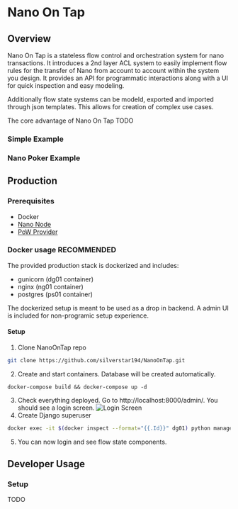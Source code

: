 # Nano On Tap
## Overview
Nano On Tap is a stateless flow control and orchestration system for nano transactions. It introduces a 2nd layer ACL system to easily implement flow rules for the transfer of Nano from account to account within the system you design. It provides an API for programmatic interactions along with a UI for quick inspection and easy modeling.

Additionally flow state systems can be modeld, exported and imported through json templates. This allows for creation of complex use cases.

The core advantage of Nano On Tap TODO

### Simple Example

### Nano Poker Example

## Production
### Prerequisites
* Docker
* [Nano Node](https://docs.nano.org/running-a-node/node-setup/)
* [PoW Provider](https://nanocenter.org/projects/dpow) 

### Docker usage **RECOMMENDED**
The provided production stack is dockerized and includes:
* gunicorn (dg01 container)
* nginx (ng01 container)
* postgres (ps01 container)

The dockerized setup is meant to be used as a drop in backend. A admin UI is included for non-programic setup experience.

#### Setup
1. Clone NanoOnTap repo
```sh
git clone https://github.com/silverstar194/NanoOnTap.git
```
2. Create and start containers. Database will be created automatically.
```sd
docker-compose build && docker-compose up -d
```
3. Check everything deployed. Go to http://localhost:8000/admin/. You should see a login screen.
![Login Screen](https://i.imgur.com/OFRk9Dg.png)
4. Create Django superuser
```sh
docker exec -it $(docker inspect --format="{{.Id}}" dg01) python manage.py createsuperuser
```
5. You can now login and see flow state components.

## Developer Usage

### Setup
TODO
